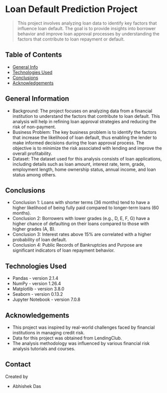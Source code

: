 # Loan Default Prediction Project
> This project involves analyzing loan data to identify key factors that influence loan default. The goal is to provide insights into borrower behavior and improve loan approval processes by understanding the factors that contribute to loan repayment or default.


## Table of Contents
* [General Info](#general-information)
* [Technologies Used](#technologies-used)
* [Conclusions](#conclusions)
* [Acknowledgements](#acknowledgements)

## General Information
- Background: The project focuses on analyzing data from a financial institution to understand the factors that contribute to loan default. This analysis will help in refining loan approval strategies and reducing the risk of non-payment.
- Business Problem: The key business problem is to identify the factors that increase the likelihood of loan default, thus enabling the lender to make informed decisions during the loan approval process. The objective is to minimize the risk associated with lending and improve the overall profitability.
- Dataset: The dataset used for this analysis consists of loan applications, including details such as loan amount, interest rate, term, grade, employment length, home ownership status, annual income, and loan status among others.

## Conclusions
- Conclusion 1: Loans with shorter terms (36 months) tend to have a higher likelihood of being fully paid compared to longer-term loans (60 months).
- Conclusion 2: Borrowers with lower grades (e.g., D, E, F, G) have a higher chance of defaulting on their loans compared to those with higher grades (A, B).
- Conclusion 3: Interest rates above 15% are correlated with a higher probability of loan default.
- Conclusion 4: Public Records of Bankruptcies and Purpose are significant indicators of loan repayment behavior.

## Technologies Used
- Pandas - version 2.1.4
- NumPy - version 1.26.4
- Matplotlib - version 3.8.0
- Seaborn - version 0.13.2
- Jupyter Notebook - version 7.0.8

## Acknowledgements
- This project was inspired by real-world challenges faced by financial institutions in managing credit risk.
- Data for this project was obtained from LendingClub.
- The analysis methodology was influenced by various financial risk analysis tutorials and courses.


## Contact
Created by
- Abhishek Das
